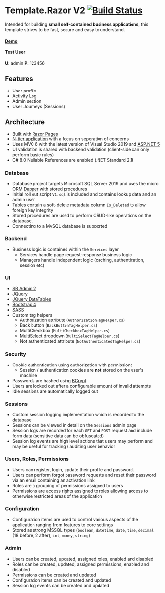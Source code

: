 # Template.Razor V2 [![Build Status](https://dev.azure.com/adrianbrink/TemplateV2.Razor/_apis/build/status/thewebchameleon.TemplateV2.Razor?branchName=master)](https://dev.azure.com/adrianbrink/TemplateV2.Razor/_build/latest?definitionId=21&branchName=master)
Intended for building **small self-contained business applications**, this template strives to be fast, secure and easy to understand.
#### [Demo](https://templatev2-razor.thewebchameleon.co.za/)
#### Test User
**U**: admin
**P**: 123456

## Features
 - User profile
 - Activity Log
 - Admin section
 - User Journeys (Sessions)


## Architecture
 - Built with [Razor Pages](https://docs.microsoft.com/en-us/aspnet/core/razor-pages)
 - [N-tier application](https://docs.microsoft.com/en-us/visualstudio/data-tools/n-tier-data-applications-overview) with a focus on seperation of concerns
 - Uses MVC 6 with the latest version of Visual Studio 2019 and [ASP.NET 5](https://asp.net)
 - UI validation is shared with backend validation (client-side can only perform basic rules)
 - C# 8.0 Nullable References are enabled (.NET Standard 2.1)

### Database
- Database project targets Microsoft SQL Server 2019 and uses the micro ORM [Dapper](https://github.com/StackExchange/Dapper) with stored procedures
- Initial roll out script `V1.sql` is included and contains lookup data and an admin user
- Tables contain a soft-delete metadata column `Is_Deleted` to allow foreign key integrity
- Stored procedures are used to perform CRUD-like operations on the database.
- Connecting to a MySQL database is supported

### Backend
- Business logic is contained within the `Services` layer
  - Services handle page request-response business logic
  - Managers handle independent logic (caching, authentication, session etc)

### UI
- [SB Admin 2](https://startbootstrap.com/themes/sb-admin-2/)
- [JQuery](https://jquery.com/)
- [JQuery DataTables](https://datatables.net/)
- [Bootstrap 4](https://getbootstrap.com/)
- [SASS](https://sass-lang.com/)
- Custom tag helpers
	- Authorization attribute (`AuthorizationTagHelper.cs`)
	- Back button (`BackButtonTagHelper.cs`)
	- MultiCheckbox (`MultiCheckboxTagHelper.cs`)
	- [MultiSelect](https://developer.snapappointments.com/bootstrap-select/) dropdown (`MultiSelectTagHelper.cs`)
	- Not authenticated attribute (`NotAuthenticatedTagHelper.cs`)

### Security
- Cookie authentication using authorization with permissions
	- Session / authentication cookies are **not** stored on the user's machine
- Passwords are hashed using [BCrypt](https://github.com/BcryptNet/bcrypt.net)
- Users are locked out after a configurable amount of invalid attempts
- Idle sessions are automatically logged out

### Sessions
- Custom session logging implementation which is recorded to the database
- Sessions can be viewed in detail on the `Sessions` admin page
- Session logs are recorded for each `GET` and `POST` request and include form data (sensitive data can be obfuscated)
- Session log events are high level actions that users may perform and may be useful for tracking / auditing user behavior

### Users, Roles, Permissions
- Users can register, login, update their profile and password.
- Users can perform forgot password requests and reset their password via an email containing an activation link
- Roles are a grouping of permissions assigned to users
- Permissions are access rights assigned to roles allowing access to otherwise restricted areas of the application

### Configuration
- Configuration items are used to control various aspects of the application ranging from features to core settings
- Stored as strong MSSQL types (`boolean`, `datetime`, `date`, `time`, `decimal` (18 before, 2 after), `int`, `money`, `string`)

### Admin
- Users can be created, updated, assigned roles, enabled and disabled
- Roles can be created, updated, assigned permissions, enabled and disabled
- Permissions can be created and updated
- Configuration items can be created and updated
- Session log events can be created and updated
